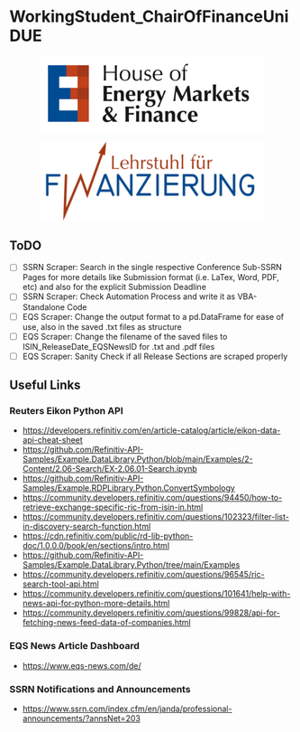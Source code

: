 # WorkingStudent_ChairOfFinanceUniDUE

<p align="center">
  <img src="https://github.com/RobertHennings/WorkingStudent_ChairOfFinanceUniDUE/blob/main/Pictures/HEMF_Logo.png" 
       width="400"/>
</p>

<p align="center">
  <img src="https://github.com/RobertHennings/WorkingStudent_ChairOfFinanceUniDUE/blob/main/Pictures/Chair_Logo.png" 
       width="400"/>
</p>

## ToDO
* [ ] SSRN Scraper: Search in the single respective Conference Sub-SSRN Pages for more details like Submission format (i.e. LaTex, Word, PDF, etc) and also for the explicit Submission Deadline
* [ ] SSRN Scraper: Check Automation Process and write it as VBA-Standalone Code
* [ ] EQS Scraper: Change the output format to a pd.DataFrame for ease of use, also in the saved .txt files as structure
* [ ] EQS Scraper: Change the filename of the saved files to ISIN_ReleaseDate_EQSNewsID for .txt and .pdf files
* [ ] EQS Scraper: Sanity Check if all Release Sections are scraped properly

## Useful Links
### Reuters Eikon Python API
* https://developers.refinitiv.com/en/article-catalog/article/eikon-data-api-cheat-sheet
* https://github.com/Refinitiv-API-Samples/Example.DataLibrary.Python/blob/main/Examples/2-Content/2.06-Search/EX-2.06.01-Search.ipynb
* https://github.com/Refinitiv-API-Samples/Example.RDPLibrary.Python.ConvertSymbology
* https://community.developers.refinitiv.com/questions/94450/how-to-retrieve-exchange-specific-ric-from-isin-in.html
* https://community.developers.refinitiv.com/questions/102323/filter-list-in-discovery-search-function.html
* https://cdn.refinitiv.com/public/rd-lib-python-doc/1.0.0.0/book/en/sections/intro.html
* https://github.com/Refinitiv-API-Samples/Example.DataLibrary.Python/tree/main/Examples
* https://community.developers.refinitiv.com/questions/96545/ric-search-tool-api.html
* https://community.developers.refinitiv.com/questions/101641/help-with-news-api-for-python-more-details.html
* https://community.developers.refinitiv.com/questions/99828/api-for-fetching-news-feed-data-of-companies.html

### EQS News Article Dashboard
* https://www.eqs-news.com/de/

### SSRN Notifications and Announcements
* https://www.ssrn.com/index.cfm/en/janda/professional-announcements/?annsNet=203
